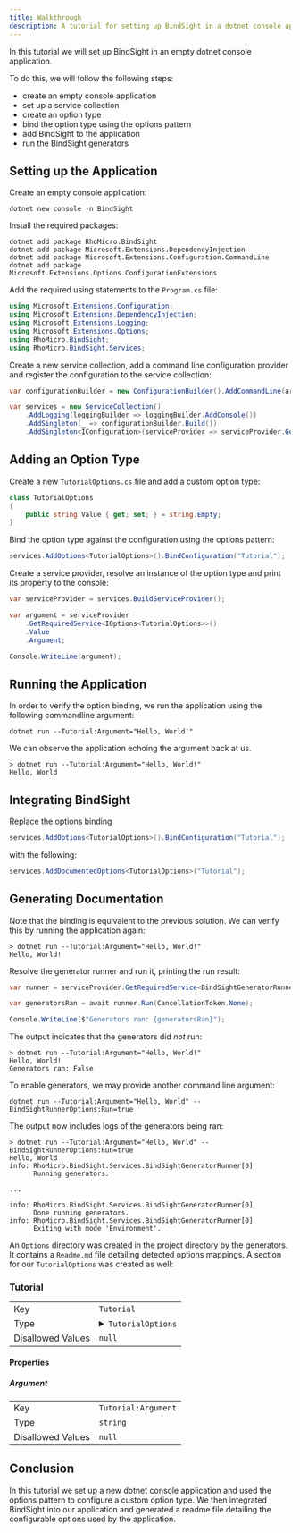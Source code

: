 ```yaml
---
title: Walkthrough
description: A tutorial for setting up BindSight in a dotnet console application.
---
```


In this tutorial we will set up BindSight in an empty dotnet console application.

To do this, we will follow the following steps:
- create an empty console application
- set up a service collection
- create an option type
- bind the option type using the options pattern
- add BindSight to the application
- run the BindSight generators

##  Setting up the Application

Create an empty console application:
```
dotnet new console -n BindSight
```

Install the required packages:
```
dotnet add package RhoMicro.BindSight
dotnet add package Microsoft.Extensions.DependencyInjection
dotnet add package Microsoft.Extensions.Configuration.CommandLine
dotnet add package Microsoft.Extensions.Options.ConfigurationExtensions
```

Add the required using statements to the `Program.cs` file:
```cs
using Microsoft.Extensions.Configuration;
using Microsoft.Extensions.DependencyInjection;
using Microsoft.Extensions.Logging;
using Microsoft.Extensions.Options;
using RhoMicro.BindSight;
using RhoMicro.BindSight.Services;
```

Create a new service collection, add a command line configuration provider and register the configuration to the service collection:
```cs
var configurationBuilder = new ConfigurationBuilder().AddCommandLine(args);

var services = new ServiceCollection()
    .AddLogging(loggingBuilder => loggingBuilder.AddConsole())
    .AddSingleton(_ => configurationBuilder.Build())
    .AddSingleton<IConfiguration>(serviceProvider => serviceProvider.GetRequiredService<IConfigurationRoot>());
```

## Adding an Option Type

Create a new `TutorialOptions.cs` file and add a custom option type:
```cs
class TutorialOptions
{
    public string Value { get; set; } = string.Empty;
}
```

Bind the option type against the configuration using the options pattern:
```cs
services.AddOptions<TutorialOptions>().BindConfiguration("Tutorial");
```

Create a service provider, resolve an instance of the option type and print its property to the console:
```cs
var serviceProvider = services.BuildServiceProvider();

var argument = serviceProvider 
    .GetRequiredService<IOptions<TutorialOptions>>()
    .Value
    .Argument;

Console.WriteLine(argument);
```

## Running the Application

In order to verify the option binding, we run the application using the following commandline argument:
```
dotnet run --Tutorial:Argument="Hello, World!"
```

We can observe the application echoing the argument back at us.
```
> dotnet run --Tutorial:Argument="Hello, World!"
Hello, World
```

## Integrating BindSight

Replace the options binding
```cs
services.AddOptions<TutorialOptions>().BindConfiguration("Tutorial");
```

with the following:
```cs
services.AddDocumentedOptions<TutorialOptions>("Tutorial");
```

## Generating Documentation

Note that the binding is equivalent to the previous solution.
We can verify this by running the application again:
```
> dotnet run --Tutorial:Argument="Hello, World!"
Hello, World!
```

Resolve the generator runner and run it, printing the run result:
```cs
var runner = serviceProvider.GetRequiredService<BindSightGeneratorRunner>();

var generatorsRan = await runner.Run(CancellationToken.None);

Console.WriteLine($"Generators ran: {generatorsRan}");
```

The output indicates that the generators did *not* run:
```
> dotnet run --Tutorial:Argument="Hello, World!"
Hello, World!
Generators ran: False
```

To enable generators, we may provide another command line argument:
```
dotnet run --Tutorial:Argument="Hello, World" --BindSightRunnerOptions:Run=true
```

The output now includes logs of the generators being ran:
```
> dotnet run --Tutorial:Argument="Hello, World" --BindSightRunnerOptions:Run=true
Hello, World
info: RhoMicro.BindSight.Services.BindSightGeneratorRunner[0]
      Running generators.

...

info: RhoMicro.BindSight.Services.BindSightGeneratorRunner[0]
      Done running generators.
info: RhoMicro.BindSight.Services.BindSightGeneratorRunner[0]
      Exiting with mode 'Environment'.
```

An `Options` directory was created in the project directory by the generators.
It contains a `Readme.md` file detailing detected options mappings.
A section for our `TutorialOptions` was created as well:

### Tutorial
|  |  |
| -- | -- |
| Key | `Tutorial` |
| Type | <details><summary>```TutorialOptions```</summary>```TutorialOptions```</details> |
| Disallowed Values | `null` |
#### Properties
##### Argument
|  |  |
| -- | -- |
| Key | `Tutorial:Argument` |
| Type | ``string`` |
| Disallowed Values | `null` |

## Conclusion

In this tutorial we set up a new dotnet console application and used the options pattern to configure a custom option type.
We then integrated BindSight into our application and generated a readme file detailing the configurable options used by the application.
